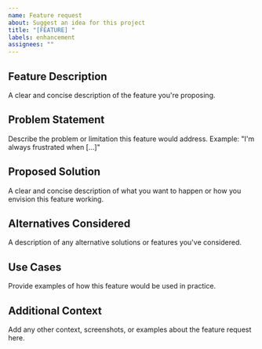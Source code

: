 ```yaml
---
name: Feature request
about: Suggest an idea for this project
title: "[FEATURE] "
labels: enhancement
assignees: ""
---
```


## Feature Description

A clear and concise description of the feature you're proposing.

## Problem Statement

Describe the problem or limitation this feature would address.
Example: "I'm always frustrated when [...]"

## Proposed Solution

A clear and concise description of what you want to happen or how you envision this feature working.

## Alternatives Considered

A description of any alternative solutions or features you've considered.

## Use Cases

Provide examples of how this feature would be used in practice.

## Additional Context

Add any other context, screenshots, or examples about the feature request here.
